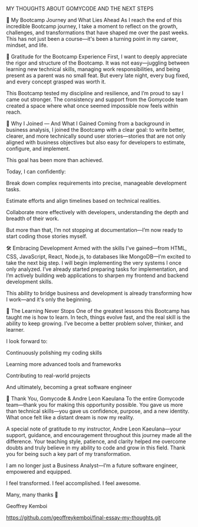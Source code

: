 MY THOUGHTS ABOUT GOMYCODE AND THE NEXT STEPS

🚀 My Bootcamp Journey and What Lies Ahead
As I reach the end of this incredible Bootcamp journey, I take a moment to reflect on the growth, challenges, and transformations that have shaped me over the past weeks. 
This has not just been a course—it's been a turning point in my career, mindset, and life.

🙏 Gratitude for the Bootcamp Experience
First, I want to deeply appreciate the rigor and structure of the Bootcamp. 
It was not easy—juggling between learning new technical skills, managing work responsibilities, and being present as a parent was no small feat. But every late night, every bug fixed, and every concept grasped was worth it.

This Bootcamp tested my discipline and resilience, and I’m proud to say I came out stronger. 
The consistency and support from the Gomycode team created a space where what once seemed impossible now feels within reach.

💼 Why I Joined — And What I Gained
Coming from a background in business analysis, I joined the Bootcamp with a clear goal: 
to write better, clearer, and more technically sound user stories—stories that are not only aligned with business objectives but also easy for developers to estimate, configure, and implement.

This goal has been more than achieved.

Today, I can confidently:

Break down complex requirements into precise, manageable development tasks.

Estimate efforts and align timelines based on technical realities.

Collaborate more effectively with developers, understanding the depth and breadth of their work.

But more than that, I’m not stopping at documentation—I’m now ready to start coding those stories myself.

🛠️ Embracing Development
Armed with the skills I've gained—from HTML, CSS, JavaScript, React, Node.js, to databases like MongoDB—I’m excited to take the next big step. 
I will begin implementing the very systems I once only analyzed. I’ve already started preparing tasks for implementation, and I’m actively building web applications to sharpen my frontend and backend development skills.

This ability to bridge business and development is already transforming how I work—and it's only the beginning.

🌱 The Learning Never Stops
One of the greatest lessons this Bootcamp has taught me is how to learn. In tech, things evolve fast, and the real skill is the ability to keep growing.
I’ve become a better problem solver, thinker, and learner.

I look forward to:

Continuously polishing my coding skills

Learning more advanced tools and frameworks

Contributing to real-world projects

And ultimately, becoming a great software engineer

🙌 Thank You, Gomycode & Andre Leon Kaeulana
To the entire Gomycode team—thank you for making this opportunity possible. 
You gave us more than technical skills—you gave us confidence, purpose, and a new identity. What once felt like a distant dream is now my reality.

A special note of gratitude to my instructor, Andre Leon Kaeulana—your support, guidance, and encouragement throughout this journey made all the difference. Your teaching style, patience, and clarity helped me overcome doubts and truly believe in my ability to code and grow in this field. Thank you for being such a key part of my transformation.

I am no longer just a Business Analyst—I’m a future software engineer, empowered and equipped.

I feel transformed.
I feel accomplished.
I feel awesome.

Many, many thanks 🙏

Geoffrey Kemboi

https://github.com/geoffreykemboi/final-essay-my-thoughts.git

